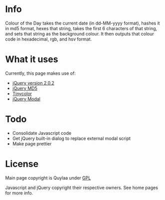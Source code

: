 <h1>Info</h1>
  <p>Colour of the Day takes the current date (in dd-MM-yyyy format), hashes it in md5 format, hexes that string, takes   the first 6 characters of that string, and sets that string as the background colour. It then outputs that colour code in hexadecimal, rgb, and hsv format.</p>
<h1>What it uses</h1>
  <p>Currently, this page makes use of:</p>
  <ul>
    <li><a href='http://jquery.com/'>jQuery version 2.0.2</a></li>
    <li><a href='https://github.com/placemarker/jQuery-MD5'>jQuery MD5</a></li>
    <li><a href='http://bgrins.github.io/TinyColor/'>Tinycolor</a></li>
    <li><a href='http://github.com/kylefox/jquery-modal'>jQuery Modal</a></li>
  </ul>
<h1>Todo</h1>
  <ul>
    <li>Consolidate Javascript code</li>
    <li>Get jQuery built-in dialog to replace external modal script</li>
    <li>Make page prettier</li>
  </ul>
<h1>License</h1>
<p>Main page copyright is Quylaa under <a href='http://www.gnu.org/licenses/gpl.txt'>GPL</a></p>
<p>Javascript and jQuery copyright their respective owners. See home pages for more info.</p>
